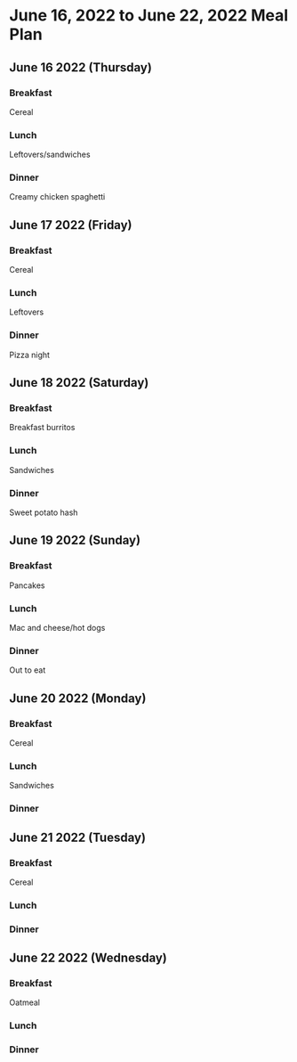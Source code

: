 
# June 16, 2022 to June 22, 2022 Meal Plan

## June 16 2022 (Thursday)

### Breakfast

Cereal

### Lunch

Leftovers/sandwiches

### Dinner

Creamy chicken spaghetti

## June 17 2022 (Friday)

### Breakfast

Cereal

### Lunch

Leftovers

### Dinner

Pizza night

## June 18 2022 (Saturday)

### Breakfast

Breakfast burritos

### Lunch

Sandwiches

### Dinner

Sweet potato hash

## June 19 2022 (Sunday)

### Breakfast

Pancakes

### Lunch

Mac and cheese/hot dogs

### Dinner

Out to eat

## June 20 2022 (Monday)

### Breakfast

Cereal

### Lunch

Sandwiches

### Dinner



## June 21 2022 (Tuesday)

### Breakfast

Cereal

### Lunch



### Dinner



## June 22 2022 (Wednesday)

### Breakfast

Oatmeal

### Lunch



### Dinner


